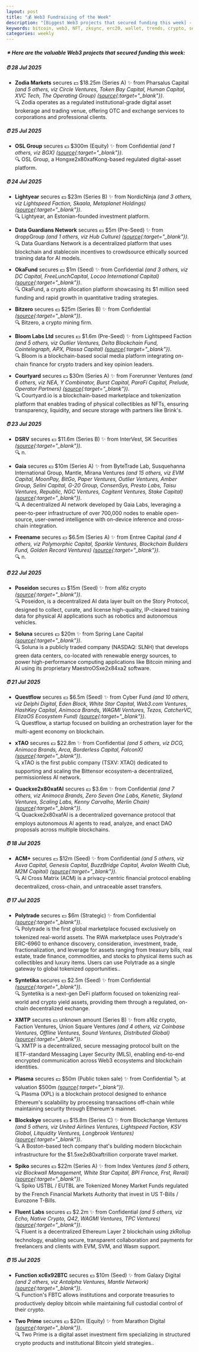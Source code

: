 ```yaml
---
layout: post
title: "💰 Web3 Fundraising of the Week"
description: "[Biggest Web3 projects that secured funding this week] - Featuring Protocol/project, lead investors, other investors, amount raised, valuation, investment refs, supported blockchains and detail about project."
keywords: bitcoin, web3, NFT, zksync, erc20, wallet, trends, crypto, solana, chains, cryptotrendz
categories: weekly
---  
```


##### ✴ **Here are the valuable Web3 projects that secured funding this week:**


##### ⏰️ **28 Jul 2025**  

 - **Zodia Markets** secures 💵 $18.25m (Series A) ✨️ from Pharsalus Capital *(and 5 others, viz Circle Ventures, Token Bay Capital, Human Capital, XVC Tech, The Operating Group)* *([source](https://zodiamarkets.com/insights/press-release/zodia-markets-raises-18-25-million-in-series-a-fundraise/){:target="_blank"})*.  
🔍 Zodia operates as a regulated institutional-grade digital asset brokerage and trading venue, offering OTC and exchange services to corporations and professional clients.

##### ⏰️ **25 Jul 2025**  

 - **OSL Group** secures 💵 $300m (Equity) ✨️ from Confidential *(and 1 others, viz BGX)* *([source](https://www.theblock.co/post/364241/osl-group-secures-300-million-equity-funding){:target="_blank"})*.  
🔍 OSL Group, a Hongxe2x80xafKong-based regulated digital-asset platform.

##### ⏰️ **24 Jul 2025**  

 - **Lightyear** secures 💵 $23m (Series B) ✨️ from NordicNinja *(and 3 others, viz Lightspeed Faction, Skaala, Metaplanet Holdings)* *([source](https://x.com/go_lightyear/status/1948286584538710105){:target="_blank"})*.  
🔍 Lightyear, an Estonian-founded investment platform.

 - **Data Guardians Network** secures 💵 $5m (Pre-Seed) ✨️ from droppGroup *(and 1 others, viz Hub Culture)* *([source](https://www.finsmes.com/2025/07/data-guardians-network-raises-5m-in-pre-seed-funding.html){:target="_blank"})*.  
🔍 Data Guardians Network is a decentralized platform that uses blockchain and stablecoin incentives to crowdsource ethically sourced training data for AI models.

 - **OkaFund** secures 💵 $1m (Seed) ✨️ from Confidential *(and 3 others, viz DC Capital, FreeLunchCapital, Locoo International Capital)* *([source](https://x.com/bitcoin2100m/status/1948357831855661232){:target="_blank"})*.  
🔍 OkaFund, a crypto allocation platform showcasing its $1 million seed funding and rapid growth in quantitative trading strategies.

 - **Bitzero** secures 💵 $25m (Series B) ✨️ from Confidential *([source](https://www.theblock.co/post/364077/kevin-oleary-backed-bitzero-secures-25-million-funding){:target="_blank"})*.  
🔍 Bitzero, a crypto mining firm.

 - **Bloom Labs Ltd** secures 💵 $1.6m (Pre-Seed) ✨️ from Lightspeed Faction *(and 5 others, viz Outlier Ventures, Delta Blockchain Fund, Cointelegraph, APX, Plassa Capital)* *([source](https://x.com/bloomsocialhq/status/1948399747280371797){:target="_blank"})*.  
🔍 Bloom is a blockchain-based social media platform integrating on-chain finance for crypto traders and key opinion leaders.

 - **Courtyard** secures 💵 $30m (Series A) ✨️ from Forerunner Ventures *(and 6 others, viz NEA, Y Combinator, Burst Capital, ParaFi Capital, Prelude, Operator Partners)* *([source](https://x.com/Courtyard_io/status/1948410522426282286){:target="_blank"})*.  
🔍 Courtyard.io is a blockchain-based marketplace and tokenization platform that enables trading of physical collectibles as NFTs, ensuring transparency, liquidity, and secure storage with partners like Brink's.

##### ⏰️ **23 Jul 2025**  

 - **DSRV** secures 💵 $11.6m (Series B) ✨️ from InterVest, SK Securities *([source](https://n.news.naver.com/mnews/article/018/0006071803){:target="_blank"})*.  
🔍 n.

 - **Gaia** secures 💵 $10m (Series A) ✨️ from ByteTrade Lab, Susquehanna International Group, Mantle, Mirana Ventures *(and 15 others, viz EVM Capital, MoonPay, BitGo, Paper Ventures, Outlier Ventures, Amber Group, Selini Capital, G-20 Group, ConsenSys, Presto Labs, Taisu Ventures, Republic, NGC Ventures, Cogitent Ventures, Stake Capital)* *([source](https://x.com/Gaianet_AI/status/1948008479324815610){:target="_blank"})*.  
🔍 A decentralized AI network developed by Gaia Labs, leveraging a peer-to-peer infrastructure of over 700,000 nodes to enable open-source, user-owned intelligence with on-device inference and cross-chain integration.

 - **Freename** secures 💵 $6.5m (Series A) ✨️ from Entree Capital *(and 4 others, viz Polymorphic Capital, Sparkle Ventures, Blockchain Builders Fund, Golden Record Ventures)* *([source](https://x.com/freenamecom/status/1947963651559973003){:target="_blank"})*.  
🔍 n.

##### ⏰️ **22 Jul 2025**  

 - **Poseidon** secures 💵 $15m (Seed) ✨️ from a16z crypto *([source](https://x.com/psdnai/status/1947690488011886738){:target="_blank"})*.  
🔍 Poseidon, is a decentralized AI data layer built on the Story Protocol, designed to collect, curate, and license high-quality, IP-cleared training data for physical AI applications such as robotics and autonomous vehicles.

 - **Soluna** secures 💵 $20m ✨️ from Spring Lane Capital *([source](https://x.com/SolunaHoldings/status/1947645065905463773){:target="_blank"})*.  
🔍 Soluna is a publicly traded company (NASDAQ: SLNH) that develops green data centers, co-located with renewable energy sources, to power high-performance computing applications like Bitcoin mining and AI using its proprietary MaestroOSxe2x84xa2 software.

##### ⏰️ **21 Jul 2025**  

 - **Questflow** secures 💵 $6.5m (Seed) ✨️ from Cyber Fund *(and 10 others, viz Delphi Digital, Eden Block, White Star Capital, Web3.com Ventures, HashKey Capital, Animoca Brands, WAGMI Ventures, Tezos, CatcherVC, ElizaOS Ecosystem Fund)* *([source](https://x.com/questflow/status/1947469033500250171){:target="_blank"})*.  
🔍 Questflow, a startup focused on building an orchestration layer for the multi-agent economy on blockchain.

 - **xTAO** secures 💵 $22.8m ✨️ from Confidential *(and 5 others, viz DCG, Animoca Brands, Arca, Borderless Capital, FalconX)* *([source](https://x.com/TheBlock__/status/1947452522504839289){:target="_blank"})*.  
🔍 xTAO is the first public company (TSXV: XTAO) dedicated to supporting and scaling the Bittensor ecosystem-a decentralized, permissionless AI network.

 - **Quackxe2x80xafAI** secures 💵 $3.6m ✨️ from Confidential *(and 7 others, viz Animoca Brands, Zero Seven One Labs, Kenetic, Skyland Ventures, Scaling Labs, Kenny Carvalho, Merlin Chain)* *([source](https://x.com/QuackAI_AI/status/1947276710791254016){:target="_blank"})*.  
🔍 Quackxe2x80xafAI is a decentralized governance protocol that employs autonomous AI agents to read, analyze, and enact DAO proposals across multiple blockchains.

##### ⏰️ **18 Jul 2025**  

 - **ACM+** secures 💵 $12m (Seed) ✨️ from Confidential *(and 5 others, viz Asva Capital, Genesis Capital, BuzzBridge Capital, Avalon Wealth Club, M2M Capital)* *([source](https://x.com/ACM_Plus/status/1946145185806872948){:target="_blank"})*.  
🔍 AI Cross Matrix (ACM) is a privacy-centric financial protocol enabling decentralized, cross-chain, and untraceable asset transfers.

##### ⏰️ **17 Jul 2025**  

 - **Polytrade** secures 💵 $6m (Strategic) ✨️ from Confidential *([source](https://chainwire.org/2025/07/17/polytrade-raises-strategic-capital-for-tokenized-real-estate-bringing-total-funding-to-6m/){:target="_blank"})*.  
🔍 Polytrade is the first global marketplace focused exclusively on tokenized real-world assets. The RWA marketplace uses Polytrade's ERC-6960 to enhance discovery, consideration, investment, trade, fractionalization, and leverage for assets ranging from treasury bills, real estate, trade finance, commodities, and stocks to physical items such as collectibles and luxury items. Users can use Polytrade as a single gateway to global tokenized opportunities..

 - **Syntetika** secures 💵 $2.5m (Seed) ✨️ from Confidential *([source](https://hilbert.group/en/hilbert-group-closes-heavily-oversubscribed-seed-round-for-syntetika-tokenisation-and-decentralised-trading-platform/){:target="_blank"})*.  
🔍 Syntetika is a next-gen DeFi platform focused on tokenizing real-world and crypto yield assets, providing them through a regulated, on-chain decentralized exchange.

 - **XMTP** secures 💵 unknown amount (Series B) ✨️ from a16z crypto, Faction Ventures, Union Square Ventures *(and 4 others, viz Coinbase Ventures, Offline Ventures, Sound Ventures, Distributed Global)* *([source](https://x.com/xmtp_/status/1945829853363904581){:target="_blank"})*.  
🔍 XMTP is a decentralized, secure messaging protocol built on the IETF-standard Messaging Layer Security (MLS), enabling end-to-end encrypted communication across Web3 ecosystems and blockchain identities.

 - **Plasma** secures 💵 $50m (Public token sale) ✨️ from Confidential 🏷️ at valuation $500m *([source](https://x.com/Slam_Artist/status/1945837770347249670){:target="_blank"})*.  
🔍 Plasma (XPL) is a blockchain protocol designed to enhance Ethereum's scalability by processing transactions off-chain while maintaining security through Ethereum's mainnet.

 - **Blockskye** secures 💵 $15.8m (Series C) ✨️ from Blockchange Ventures *(and 5 others, viz United Airlines Ventures, Lightspeed Faction, KSV Global, Litquidity Ventures, Longbrook Ventures)* *([source](https://www.theblock.co/post/363173/blockskye-funding-blockchain-corporate-travel){:target="_blank"})*.  
🔍 A Boston-based tech company that's building modern blockchain infrastructure for the $1.5xe2x80xaftrillion corporate travel market.

 - **Spiko** secures 💵 $22m (Series A) ✨️ from Index Ventures *(and 5 others, viz Blockwall Management, White Star Capital, BPI France, Frst, Rerail)* *([source](https://www.spiko.io/blog/spiko-raises-22m-led-by-index-ventures){:target="_blank"})*.  
🔍 Spiko USTBL / EUTBL are Tokenized Money Market Funds regulated by the French Financial Markets Authority that invest in US T-Bills / Eurozone T-Bills.

 - **Fluent Labs** secures 💵 $2.2m ✨️ from Confidential *(and 5 others, viz Echo, Native Crypto, Q42, WAGMI Ventures, TPC Ventures)* *([source](https://x.com/fluentxyz/status/1945826534260133929){:target="_blank"})*.  
🔍 Fluent is a decentralized Ethereum Layer 2 blockchain using zkRollup technology, enabling secure, transparent collaboration and payments for freelancers and clients with EVM, SVM, and Wasm support.

##### ⏰️ **15 Jul 2025**  

 - **Function xc6x92BTC** secures 💵 $10m (Seed) ✨️ from Galaxy Digital *(and 2 others, viz Antalpha Ventures, Mantle Network)* *([source](https://www.coindesk.com/business/2025/07/15/function-raises-10m-to-bring-yield-to-bitcoin-gets-backing-from-galaxy-digital-antalpha-and-mantle){:target="_blank"})*.  
🔍 Function's FBTC allows institutions and corporate treasuries to productively deploy bitcoin while maintaining full custodial control of their crypto.

 - **Two Prime** secures 💵 $20m (Equity) ✨️ from Marathon Digital *([source](https://www.theblock.co/post/362571/mara-deepens-two-prime-ties-20-million-equity-stake){:target="_blank"})*.  
🔍 Two Prime is a digital asset investment firm specializing in structured crypto products and institutional Bitcoin yield strategies..
